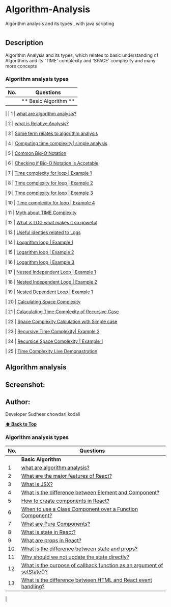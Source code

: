 # Algorithm-Analysis
Algorithm analysis and its types , with java scripting
# 

## Description
<p> Algorithm Analysis and its types, which relates to basic understanding of Algorithms and its 'TIME' complexity and 'SPACE' complexity and many more concepts </p>



<!--## Tech-stack
<p> Project is done entirely with Javascript </p>-->

### Algorithm analysis types

| No. | Questions                                                                                                                                                  |
| --- | -------------------------------------------------------------------------------------------------------------------------------------------------------------------------------------------------------------------------------- |
|     | ** Basic Algorithm **  
|
| 1   |  [what are algorithm analysis?](#what-are-Algorithm-analysis)

| 2   | [what is Relative Analysis?](#what-is-Relative-analysis)

| 3   | [Some term relates to algorithm analysis](#Some-term-relate-to-algorithm-analysis)

| 4   | [Computing time complexity| simple analysis](#Computing-time-complexity|simple-analysis)


| 5   | [Common Big-O Notation](#Common-Big-O-Notation)


| 6   | [Checking if Big-O Notation is Accetable](#Checking-if-Big-O-Notation-is-Accetable)

| 7   | [Time complexity for loop | Example 1 ](#Time-complexity-for-loop-|-Example-1 )

| 8   | [Time complexity for loop | Example 2 ](#Time-complexity-for-loop-|-Example-2 )

| 9   | [Time complexity for loop | Example 3 ](#Time-complexity-for-loop-|-Example-3 )

| 10  | [Time complexity for loop | Example 4 ](#Time-complexity-for-loop-|-Example-4 )

| 11  | [Myth about TIME Complexity](#Myth-about-TIME-Complexity)

| 12  | [What is LOG what makes it so poweful](#[What-is-LOG-what-makes-it-so-poweful)
          
| 13  | [Useful identies related to Logs](#Useful-identies-related-to-Logs)        

| 14  | [Logarithm loop | Example 1](#Logarithm-loop-|-Example-1)

| 15  | [Logarithm loop | Example 2](#)

| 16  | [Logarithm loop | Example 3](#)

| 17  | [Nested Independent Loop | Example 1](#)

| 18  | [Nested Independent Loop | Example 2](#)

| 19  | [Nested Dependent Loop | Example 1](#)

| 20  | [Calculating Space Complexity](#)

| 21  | [Calaculating Time Complexity of Recursive Case](#)

| 22  | [Space Complexity Calculation with Simple case](#)

| 23  | [Recursive Time Complexity| Example 2](#)

| 24  | [Recursice Space Complexity | Example 1](#)

| 25  | [Time Complexity Live Demonastration](#)



 ## Algorithm analysis

<!--<ol>
                <li> what is Algorithm Analysis </li>
                <li> what is Relative Analysis</li>
                <li> Some term relates to algorithm analysis </li>
                <li> Computing time complexity| Simple Example1 </li>
                <li> Common Big-O Notation</li>
                <li> Checking if Big-O Notation is Accetable </li>  
                <li> Time complexity for Loop | Example 1 </li>
                <li> Time complexity for Loop | Example 2 </li>
                <li> Time complexity for Loop | Example 3 </li>
                <li> Time complexity for Loop | Example 4 </li>
                <li> Myth about TIME Complexity </li>
                <li> What is LOG what makes it so Powerful </li>
                <li> Useful Identities related to logs </li>
                <li> Logarithm loop | Example1 </li>
                <li> Logarithm loop | Example2 </li>
                <li> Logarithm loop | Example3 </li>
                <li> Nexted Independent Loop | Example 1 </li>
                <li> Nexted Independent Loop | Example 2 </li>
                <li> Nexted Dependent Loop | Example 1 </li>
                <li> calculating space complexity </li>
                <li> calculating time complexity of recrusive cases</li>
                <li> space complexity calculation simple case</li>
                <li> Recursive Time Complexity | Example 2 </li>
                <li> Recursive Space Complexity | Example 2 </li>
                <li> Time complexity Live Demonistration </li>
</ol>-->


## Screenshot:

<!--![Image of TREX GAME](./trex.png)-->

## Author:

Developer Sudheer chowdari kodali

  **[⬆ Back to Top](#Algorithm-analysis-types)**






  ### Algorithm analysis types

| No. | Questions                                                                                                                                                  |
| --- | -------------------------------------------------------------------------------------------------------------------------------------------------------------------------------------------------------------------------------- |
|     | **Basic Algorithm**                                                                                                                                        |
| 1   | [what are algorithm analysis?](#)                                                                                                                          |                                                                      
| 2   | [What are the major features of React?](#what-are-the-major-features-of-react)                                                                             |                                                                      
| 3   | [What is JSX?](#what-is-jsx)                                                                                                                               |                                                                    
| 4   | [What is the difference between Element and Component?](#what-is-the-difference-between-element-and-component)                                             |                                                                      
| 5   | [How to create components in React?](#how-to-create-components-in-react)                                                                                   |                                                                      
| 6   | [When to use a Class Component over a Function Component?](#when-to-use-a-class-component-over-a-function-component)                                       |                                                                      
| 7   | [What are Pure Components?](#what-are-pure-components)                                                                                                     |                                                                      
| 8   | [What is state in React?](#what-is-state-in-react)                                                                                                         |                                                                      
| 9   | [What are props in React?](#what-are-props-in-react)                                                                                                       |                                                                     
| 10  | [What is the difference between state and props?](#what-is-the-difference-between-state-and-props)                                                         |                                                                      
| 11  | [Why should we not update the state directly?](#why-should-we-not-update-the-state-directly)                                                               |                                                                      
| 12  | [What is the purpose of callback function as an argument of setState()?](#what-is-the-purpose-of-callback-function-as-an-argument-of-setstate)             |                                                                     
| 13  | [What is the difference between HTML and React event handling?](#what-is-the-difference-between-html-and-react-event-handling)                             |                                                                    
  |
